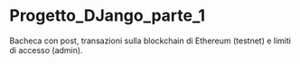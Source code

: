 # Progetto_DJango_parte_1

Bacheca con post, transazioni sulla blockchain di Ethereum (testnet) e limiti di accesso (admin).
